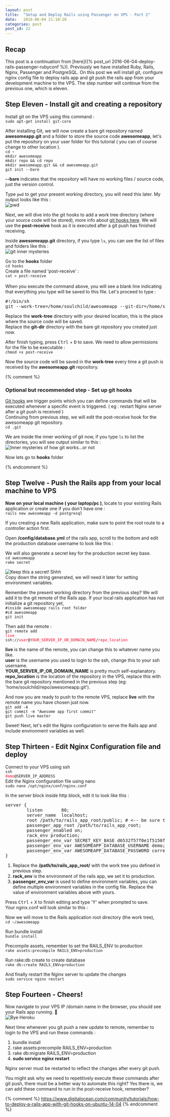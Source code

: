 ```yaml
---
layout: post
title:  "Setup and Deploy Rails using Passenger on VPS - Part 2"
date:   2016-06-04 21:10:10
categories: post
post_id: 22
---
```


## Recap

This post is a continuation from [here]({% post_url 2016-06-04-deploy-rails-passenger-rubyconf %}). Previously we have installed Ruby, Rails, Nginx, Passenger and PostgreSQL. On this post we will install git, configure nginx config file to deploy rails app and git push the rails app from your development machine to the VPS. The step number will continue from the previous one, which is eleven.  

## Step Eleven - Install git and creating a repository

Install git on the VPS using this command :  
<code>sudo apt-get install git-core</code><br>

After installing Git, we will now create a bare git repository named <strong>awesomeapp.git</strong> and a folder to store the source code <strong>awesomeapp</strong>, let's put the repository on your user folder for this tutorial ( you can of course change to other location ).  
<code>cd ~ </code>  
<code>mkdir awesomeapp</code>  
<code>mkdir repo && cd repo</code>  
<code>mkdir awesomeapp.git && cd awesomeapp.git</code>  
<code>git init --bare</code>  

<strong>--bare</strong> indicates that the repository will have no working files / source code, just the version control.  

Type <code>pwd</code> to get your present working directory, you will need this later. My output looks like this :  
![pwd](https://littlefoximage.s3.amazonaws.com/post22/pwd.png)  

Next, we will dive into the git hooks to add a work tree directory (where your source code will be stored), more info about [git hooks here](http://githooks.com/). We will use the <strong>post-receive</strong> hook as it is executed after a git push has finished receiving.

Inside <strong>awesomeapp.git</strong> directory, if you type <code>ls</code>, you can see the list of files and folders like this :  
![git inner mysteries](https://littlefoximage.s3.amazonaws.com/post22/git_inner.png)  

Go to the <strong>hooks</strong> folder  
<code>cd hooks</code>  
Create a file named 'post-receive' :  
<code>cat > post-receive </code><br><br>
When you execute the command above, you will see a blank line indicating that everything you type will be saved to this file. Let's proceed to type : <br>
<pre>
#!/bin/sh
git --work-tree=/home/soulchild/awesomeapp --git-dir=/home/soulchild/repo/awesomeapp.git checkout -f
</pre>  
Replace the <strong>work-tree</strong> directory with your desired location, this is the place where the source code will be saved.  
Replace the <strong>git-dir</strong> directory with the bare git repository you created just now.   

After finish typing, press <kbd>Ctrl</kbd> + <kbd>D</kbd> to save. We need to allow permissions for the file to be executable :    
<code>chmod +x post-receive</code>

Now the source code will be saved in the <strong>work-tree</strong> every time a git push is received by the <strong>awesomeapp.git</strong> repository.

{% comment %}
### Optional but recommended step - Set up git hooks

[Git hooks](http://githooks.com/) are trigger points which you can define commands that will be executed whenever a specific event is triggered. ( eg : restart Nginx server after a git push is received )  
Continuing from previous step, we will edit the post-receive hook for the awesomeapp git repository.  
<code>cd .git</code>

We are inside the inner working of git now, if you type <code>ls</code> to list the directories, you will see output similar to this :  
![Inner mysteries of how git works...or not](https://littlefoximage.s3.amazonaws.com/post22/git_inner.png)  

Now lets go to <strong>hooks</strong> folder

{% endcomment %}

## Step Twelve - Push the Rails app from your local machine to VPS

<strong>Now on your local machine ( your laptop/pc )</strong>, locate to your existing Rails application or create one if you don't have one :  
<code>rails new awesomeapp -d postgresql</code><br>

If you creating a new Rails application, make sure to point the root route to a controller action first.  

Open <strong>/config/database.yml</strong> of the rails app, scroll to the bottom and edit the production database username to look like this :  
<script src="https://gist.github.com/cupnoodle/b2b63c556064a89fca1f7c59968316b8.js"></script>  

We will also generate a secret key for the production secret key base.  
<code>cd awesomeapp</code>  
<code>rake secret</code>

![Keep this a secret! Shhh](https://littlefoximage.s3.amazonaws.com/post22/rake_secret.png)  
Copy down the string generated, we will need it later for setting environment variables.  

Remember the present working directory from the previous step? We will add it to the git remote of the Rails app. If your local rails application has not initialize a git repository yet,  
<code>#inside awesomeapp rails root folder </code>  
<code>#cd awesomeapp</code>  
<code>git init</code><br>

Then add the remote : <br>
<code>git remote add <span style="color: #F20B2E;">live</span> ssh://<span style="color: #F20B2E;">user</span>@<span style="color: #F20B2E;">YOUR_SERVER_IP_OR_DOMAIN_NAME</span>/<span style="color: #F20B2E;">repo_location</span></code>

<strong>live</strong> is the name of the remote, you can change this to whatever name you like.  
<strong>user</strong> is the username you used to login to the ssh, change this to your ssh username.  
<strong>YOUR_SERVER_IP_OR_DOMAIN_NAME</strong> is pretty much self-explanatory.  
<strong>repo_location</strong> is the location of the repository in the VPS, replace this with the bare git repository mentioned in the previous step (eg: 'home/soulchild/repo/awesomeapp.git').
<br>  

And now you are ready to push to the remote VPS, replace <strong>live</strong> with the remote name you have chosen just now.  
<code>git add -A</code>  
<code>git commit -m "Awesome app first commit"</code>  
<code>git push live master</code>  

Sweet! Next, let's edit the Nginx configuration to serve the Rails app and include environment variables as well.  

## Step Thirteen - Edit Nginx Configuration file and deploy

Connect to your VPS using ssh  
<code>ssh <span style="color: #F20B2E;">demo</span>@SERVER_IP_ADDRESS</code>  
Edit the Nginx configuration file using nano  
<code>sudo nano /opt/nginx/conf/nginx.conf</code>  

In the server block inside http block, edit it to look like this : 
<pre>server {
        listen       80;
        server_name  localhost;
        root /path/to/rails_app_root/public; # <-- be sure to point to 'public'
        passenger_app_root /path/to/rails_app_root;
        passenger_enabled on;
        rack_env production;
        passenger_env_var SECRET_KEY_BASE d6532f57f0e1f5150f38ef413fd85c2c9081195431177950d6e44248822ab3d05bb2619871c29a8367d95ff04abaaba84bfc4433f37d089c9437c3e2e1efadc6;
        passenger_env_var AWESOMEAPP_DATABASE_USERNAME demo;
        passenger_env_var AWESOMEAPP_DATABASE_PASSWORD correcthorsebatterystaple;
}
</pre>

1. Replace the <strong>/path/to/rails_app_root/</strong> with the work tree you defined in previous step.  
2. <strong>rack_env</strong> is the environment of the rails app, we set it to production.  
3. <strong>passenger_env_var</strong> is used to define environment variables, you can define multiple environment variables in the config file. Replace the value of environment variables above with yours.  

Press <kbd>Ctrl</kbd> + <kbd>X</kbd> to finish editing and type 'Y' when prompted to save.
<br>
Your nginx.conf will look similar to this :  

<script src="https://gist.github.com/cupnoodle/6a48e77e6243fc2c4c05f9e34b2d58a4.js"></script>

Now we will move to the Rails application root directory (the work tree),  
<code>cd ~/awesomeapp</code>  

Run bundle install  
<code>bundle install</code>  

Precompile assets, remember to set the RAILS_ENV to production  
<code>rake assets:precompile RAILS_ENV=production</code>  

Run rake:db create to create database  
<code>rake db:create RAILS_ENV=production</code>  

And finally restart the Nginx server to update the changes  
<code>sudo service nginx restart</code>  

## Step Fourteen - Cheers!

Now navigate to your VPS IP /domain name in the browser, you should see your Rails app running. 🍻  
![Bye Heroku](https://littlefoximage.s3.amazonaws.com/post22/deployed.png "Bye Heroku!")   

Next time whenever you git push a new update to remote, remember to login to the VPS and run these commands :  

1. bundle install  
2. rake assets:precompile RAILS_ENV=production  
3. rake db:migrate RAILS_ENV=production  
4. **sudo service nginx restart** 

Nginx server must be restarted to reflect the changes after every git push.  

You might ask why we need to repetitively execute these commands after git push, there must be a better way to automate this right? Yes there is, we can add these command to run in the post-receive hook, remember?

{% comment %}
https://www.digitalocean.com/community/tutorials/how-to-deploy-a-rails-app-with-git-hooks-on-ubuntu-14-04
{% endcomment %}
